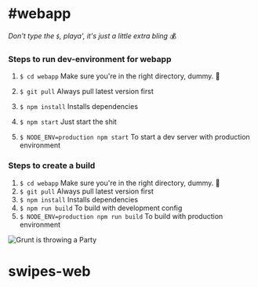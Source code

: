 #webapp
==========

*Don't type the `$`, playa', it's just a little extra bling* :moneybag:

### Steps to run dev-environment for webapp
1. `$ cd webapp` Make sure you're in the right directory, dummy. :dancer: 
2. `$ git pull` Always pull latest version first
3. `$ npm install` Installs dependencies
4. `$ npm start` Just start the shit

5. `$ NODE_ENV=production npm start` To start a dev server with production environment

### Steps to create a build
1. `$ cd webapp` Make sure you're in the right directory, dummy. :dancer: 
2. `$ git pull` Always pull latest version first
3. `$ npm install` Installs dependencies
4. `$ npm run build` To build with development config
5. `$ NODE_ENV=production npm run build` To build with production environment


![Grunt is throwing a Party](https://pbs.twimg.com/media/BcEPdbqCIAAd3b9.png)
# swipes-web
